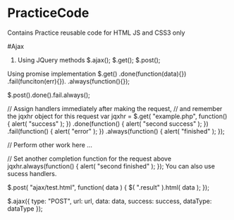 # PracticeCode
Contains Practice reusable code for HTML JS and CSS3 only

#Ajax

1. Using JQuery methods
  $.ajax();
  $.get();
  $.post();
  
  Using promise implementation
  $.get()
  .done(function(data){})
  .fail(funciton(err){}).
  .always(function(){});
  
  $.post().done().fail.always();
  
  
  // Assign handlers immediately after making the request,
// and remember the jqxhr object for this request
var jqxhr = $.get( "example.php", function() {
  alert( "success" );
})
  .done(function() {
    alert( "second success" );
  })
  .fail(function() {
    alert( "error" );
  })
  .always(function() {
    alert( "finished" );
  });
 
// Perform other work here ...
 
// Set another completion function for the request above
jqxhr.always(function() {
  alert( "second finished" );
});
  You can also use sucess handlers.
  
  $.post( "ajax/test.html", function( data ) {
  $( ".result" ).html( data );
});

$.ajax({
  type: "POST",
  url: url,
  data: data,
  success: success,
  dataType: dataType
});
